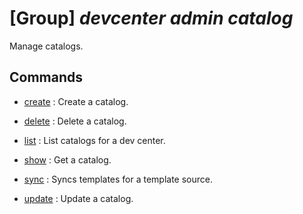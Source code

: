 # [Group] _devcenter admin catalog_

Manage catalogs.

## Commands

- [create](/Commands/devcenter/admin/catalog/_create.md)
: Create a catalog.

- [delete](/Commands/devcenter/admin/catalog/_delete.md)
: Delete a catalog.

- [list](/Commands/devcenter/admin/catalog/_list.md)
: List catalogs for a dev center.

- [show](/Commands/devcenter/admin/catalog/_show.md)
: Get a catalog.

- [sync](/Commands/devcenter/admin/catalog/_sync.md)
: Syncs templates for a template source.

- [update](/Commands/devcenter/admin/catalog/_update.md)
: Update a catalog.
